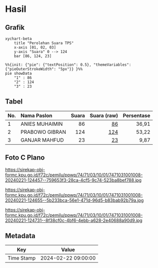 # Hasil

## Grafik

```mermaid
xychart-beta
    title "Perolehan Suara TPS"
    x-axis [01, 02, 03]
    y-axis "Suara" 0 --> 124
    bar [86, 124, 23]
```

```mermaid
%%{init: {"pie": {"textPosition": 0.5}, "themeVariables": {"pieOuterStrokeWidth": "5px"}} }%%
pie showData
    "1" : 86
    "2" : 124
    "3" : 23
```

## Tabel

| No. | Nama Paslon    | Suara | Suara (raw) | Persentase |
|:--- |:-------------- | -----:| -----------:| ----------:|
| 1   | ANIES MUHAIMIN | 86    | [86][p-1]   | 36,91      |
| 2   | PRABOWO GIBRAN | 124   | [124][p-2]  | 53,22      |
| 3   | GANJAR MAHFUD  | 23    | [23][p-3]   | 9,87       |


[p-1]: https://github.com/gigit-pemilu/pemilu-2024-74-sulawesi-tenggara/blob/main/pilpres/hitung-suara/sub/74-sulawesi-tenggara/sub/71-kota-kendari/sub/03-baruga/sub/1001-baruga/sub/008-tps/sub/paslon-1.txt
[p-2]: https://github.com/gigit-pemilu/pemilu-2024-74-sulawesi-tenggara/blob/main/pilpres/hitung-suara/sub/74-sulawesi-tenggara/sub/71-kota-kendari/sub/03-baruga/sub/1001-baruga/sub/008-tps/sub/paslon-2.txt
[p-3]: https://github.com/gigit-pemilu/pemilu-2024-74-sulawesi-tenggara/blob/main/pilpres/hitung-suara/sub/74-sulawesi-tenggara/sub/71-kota-kendari/sub/03-baruga/sub/1001-baruga/sub/008-tps/sub/paslon-3.txt

## Foto C Plano

https://sirekap-obj-formc.kpu.go.id/f72c/pemilu/ppwp/74/71/03/10/01/7471031001008-20240221-124457--759653f3-28ca-4cf5-9c74-523ba8bef788.jpg

https://sirekap-obj-formc.kpu.go.id/f72c/pemilu/ppwp/74/71/03/10/01/7471031001008-20240221-124655--5b233bca-56e1-471d-96d5-b83bab92b79a.jpg

https://sirekap-obj-formc.kpu.go.id/f72c/pemilu/ppwp/74/71/03/10/01/7471031001008-20240221-124731--8f38cf0c-4bf6-4ebb-a628-2e40688a90d9.jpg


## Metadata

| Key        | Value               |
| ---------- | ------------------- |
| Time Stamp | 2024-02-22 09:00:00 |



